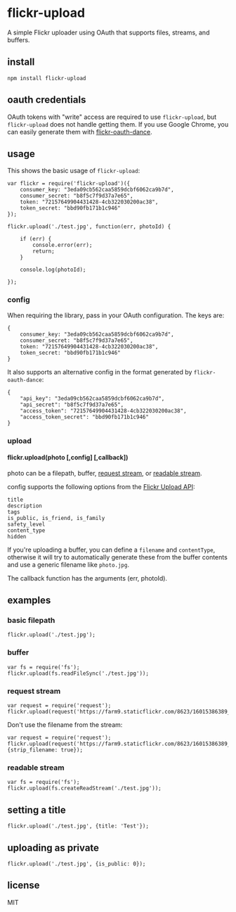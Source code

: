 # flickr-upload

A simple Flickr uploader using OAuth that supports files, streams, and buffers.

## install

```
npm install flickr-upload
```

## oauth credentials

OAuth tokens with "write" access are required to use `flickr-upload`, but `flickr-upload` does not handle getting them. If you use Google Chrome, you can easily generate them with [flickr-oauth-dance](https://www.npmjs.com/package/flickr-oauth-dance).

## usage

This shows the basic usage of `flickr-upload`:


```
var flickr = require('flickr-upload')({
	consumer_key: "3eda09cb562caa5859dcbf6062ca9b7d",
	consumer_secret: "b8f5c7f9d37a7e65",
	token: "72157649904431428-4cb322030200ac38",
	token_secret: "bbd90fb171b1c946"
});

flickr.upload('./test.jpg', function(err, photoId) {

	if (err) {
		console.error(err);
		return;
	}

	console.log(photoId);

});
```

### config

When requiring the library, pass in your OAuth configuration. The keys are:

```
{
	consumer_key: "3eda09cb562caa5859dcbf6062ca9b7d",
	consumer_secret: "b8f5c7f9d37a7e65",
	token: "72157649904431428-4cb322030200ac38",
	token_secret: "bbd90fb171b1c946"
}
```

It also supports an alternative config in the format generated by `flickr-oauth-dance`:

```
{
	"api_key": "3eda09cb562caa5859dcbf6062ca9b7d",
	"api_secret": "b8f5c7f9d37a7e65",
	"access_token": "72157649904431428-4cb322030200ac38",
	"access_token_secret": "bbd90fb171b1c946"
}
```

### upload

#### flickr.upload(photo [,config] [,callback])

photo can be a filepath, buffer, [request stream](https://github.com/request/request), or [readable stream](http://nodejs.org/api/fs.html#fs_fs_createreadstream_path_options).

config supports the following options from the [Flickr Upload API](https://www.flickr.com/services/api/upload.api.html):

```
title
description
tags
is_public, is_friend, is_family
safety_level
content_type
hidden
```

If you're uploading a buffer, you can define a `filename` and `contentType`, otherwise it will try to automatically generate these from the buffer contents and use a generic filename like `photo.jpg`.

The callback function has the arguments (err, photoId).

## examples

### basic filepath

```
flickr.upload('./test.jpg');
```

### buffer

```
var fs = require('fs');
flickr.upload(fs.readFileSync('./test.jpg'));
```

### request stream

```
var request = require('request');
flickr.upload(request('https://farm9.staticflickr.com/8623/16015386389_872d309a89_z.jpg'));
```

Don't use the filename from the stream:

```
var request = require('request');
flickr.upload(request('https://farm9.staticflickr.com/8623/16015386389_872d309a89_z.jpg'), {strip_filename: true});
```

### readable stream

```
var fs = require('fs');
flickr.upload(fs.createReadStream('./test.jpg'));
```

## setting a title

```
flickr.upload('./test.jpg', {title: 'Test'});
```

## uploading as private

```
flickr.upload('./test.jpg', {is_public: 0});
```

## license

MIT